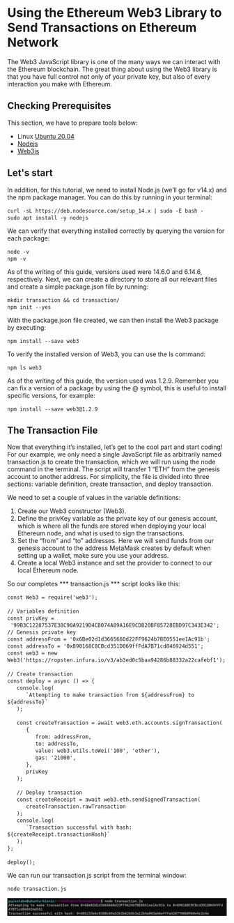 # Using the Ethereum Web3 Library to Send Transactions on Ethereum Network
The Web3 JavaScript library is one of the many ways we can interact with the Ethereum blockchain. The great thing about using the Web3 library is that you have full control not only of your private key, but also of every interaction you make with Ethereum.
## Checking Prerequisites
This section, we have to prepare tools below:
- Linux [Ubuntu 20.04](https://ubuntu.com/)
- [Nodejs](https://nodejs.org/en/download/)
- [Web3js](https://github.com/ethereum/web3.js/)
## Let's start
In addition, for this tutorial, we need to install Node.js (we’ll go for v14.x) and the npm package manager. You can do this by running in your terminal:

```
curl -sL https://deb.nodesource.com/setup_14.x | sudo -E bash -
sudo apt install -y nodejs
```
We can verify that everything installed correctly by querying the version for each package:
```
node -v
npm -v
```
As of the writing of this guide, versions used were 14.6.0 and 6.14.6, respectively.
Next, we can create a directory to store all our relevant files and create a simple package.json file by running:
```
mkdir transaction && cd transaction/
npm init --yes
```

With the package.json file created, we can then install the Web3 package by executing:
```
npm install --save web3
```
To verify the installed version of Web3, you can use the ls command:
```
npm ls web3
```
As of the writing of this guide, the version used was 1.2.9. Remember you can fix a version of a package by using the @ symbol, this is useful to install specific versions, for example:
```
npm install --save web3@1.2.9
```
## The Transaction File
Now that everything it’s installed, let’s get to the cool part and start coding!
For our example, we only need a single JavaScript file as arbitrarily named transaction.js to create the transaction, which we will run using the node command in the terminal. The script will transfer 1 “ETH” from the genesis account to another address. For simplicity, the file is divided into three sections: variable definition, create transaction, and deploy transaction.

We need to set a couple of values in the variable definitions:

1. Create our Web3 constructor (Web3).
2. Define the privKey variable as the private key of our genesis account, which is where all the funds are stored when deploying your local Ethereum node, and what is used to sign the transactions.
3. Set the “from” and “to” addresses. Here we will send funds from our genesis account to the address MetaMask creates by default when setting up a wallet, make sure you use your address.
4. Create a local Web3 instance and set the provider to connect to our local Ethereum node.

So our completes *** transaction.js *** script looks like this:
```
const Web3 = require('web3');

// Variables definition
const privKey =
 '99B3C12287537E38C90A9219D4CB074A89A16E9CDB20BF85728EBD97C343E342'; // Genesis private key
const addressFrom = '0x6Be02d1d3665660d22FF9624b7BE0551ee1Ac91b';
const addressTo = '0xB90168C8CBcd351D069ffFdA7B71cd846924d551';
const web3 = new Web3('https://ropsten.infura.io/v3/ab3ed0c5baa94286b88332a22cafebf1');

// Create transaction
const deploy = async () => {
   console.log(
      `Attempting to make transaction from ${addressFrom} to ${addressTo}`
   );

   const createTransaction = await web3.eth.accounts.signTransaction(
      {
         from: addressFrom,
         to: addressTo,
         value: web3.utils.toWei('100', 'ether'),
         gas: '21000',
      },
      privKey
   );

   // Deploy transaction
   const createReceipt = await web3.eth.sendSignedTransaction(
      createTransaction.rawTransaction
   );
   console.log(
      `Transaction successful with hash: ${createReceipt.transactionHash}`
   );
};

deploy();
```

We can run our transaction.js script from the terminal window:
```
node transaction.js
```
![Example](/img/test.png)